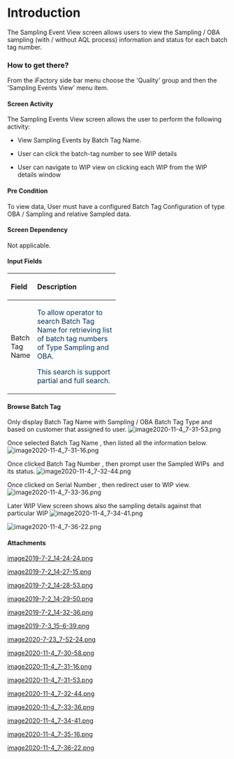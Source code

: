 # Introduction

The Sampling Event View screen allows users to view the Sampling / OBA sampling (with / without AQL process) information and status for each batch tag number. 


### How to get there?


From the iFactory side bar menu choose the 'Quality' group and then the 'Sampling Events View' menu item.


#### Screen Activity


The Sampling Events View screen allows the user to perform the following activity:

- View Sampling Events by Batch Tag Name.

- User can click the batch-tag number to see WIP details

- User can navigate to WIP view on clicking each WIP from the WIP details window


#### Pre Condition


To view data, User must have a configured Batch Tag Configuration of type OBA / Sampling and relative Sampled data.


#### Screen Dependency


Not applicable.



#### Input Fields


<table class="relative-table wrapped confluenceTable" style="width: 49.2703%;"><colgroup><col style="width: 23.9548%;" /><col style="width: 75.9322%;" /></colgroup><thead><tr><th style="text-align: left;" class="confluenceTh"><p>Field</p></th><th style="text-align: left;" class="confluenceTh"><p>Description</p></th></tr></thead><tbody><tr><td style="text-align: left;" class="confluenceTd"><p>Batch Tag  Name</p></td><td style="text-align: left;" class="confluenceTd"><p><span style="color: rgb(0,51,102);">To allow operator to search Batch Tag Name for retrieving list of batch tag numbers of Type Sampling and OBA.</span></p><p><span style="color: rgb(0,51,102);">This search is support partial and full search.</span></p></td></tr></tbody></table>



#### **Browse Batch Tag** 


Only display Batch Tag Name with Sampling / OBA Batch Tag Type and based on customer that assigned to user.
![image2020-11-4_7-31-53.png](/.attachments/81200321.png)


Once selected Batch Tag Name , then listed all the information below.
![image2020-11-4_7-31-16.png](/.attachments/81200320.png)


Once clicked Batch Tag Number , then prompt user the Sampled WIPs  and its status.
![image2020-11-4_7-32-44.png](/.attachments/81200322.png)


Once clicked on Serial Number , then redirect user to WIP view.
![image2020-11-4_7-33-36.png](/.attachments/81200323.png)


Later WIP View screen shows also the sampling details against that particular WIP
![image2020-11-4_7-34-41.png](/.attachments/81200324.png)


![image2020-11-4_7-36-22.png](/.attachments/81200326.png)




#### Attachments

[image2019-7-2_14-24-24.png](/.attachments/51872064.png)
[image2019-7-2_14-27-15.png](/.attachments/51872065.png)
[image2019-7-2_14-28-53.png](/.attachments/51872066.png)
[image2019-7-2_14-29-50.png](/.attachments/51872067.png)
[image2019-7-2_14-32-36.png](/.attachments/51872068.png)
[image2019-7-3_15-6-39.png](/.attachments/51872080.png)
[image2020-7-23_7-52-24.png](/.attachments/75596071.png)
[image2020-11-4_7-30-58.png](/.attachments/81200319.png)
[image2020-11-4_7-31-16.png](/.attachments/81200320.png)
[image2020-11-4_7-31-53.png](/.attachments/81200321.png)
[image2020-11-4_7-32-44.png](/.attachments/81200322.png)
[image2020-11-4_7-33-36.png](/.attachments/81200323.png)
[image2020-11-4_7-34-41.png](/.attachments/81200324.png)
[image2020-11-4_7-35-16.png](/.attachments/81200325.png)
[image2020-11-4_7-36-22.png](/.attachments/81200326.png)
